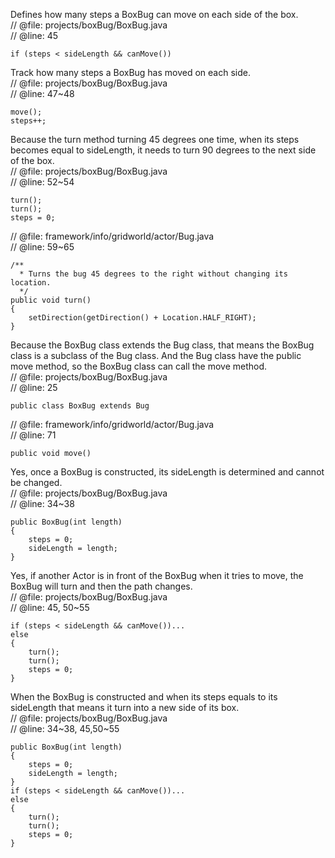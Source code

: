 Defines how many steps a BoxBug can move on each side of the box.  
// @file: projects/boxBug/BoxBug.java  
// @line: 45  
```
if (steps < sideLength && canMove())
```

Track how many steps a BoxBug has moved on each side.  
// @file: projects/boxBug/BoxBug.java  
// @line: 47~48  
```
move();
steps++;
```

Because the turn method turning 45 degrees one time, when its steps becomes equal to sideLength, it needs to turn 90 degrees to the next side of the box.  
// @file: projects/boxBug/BoxBug.java  
// @line: 52~54  
```
turn();
turn();
steps = 0;
```
// @file: framework/info/gridworld/actor/Bug.java  
// @line: 59~65  
```
/**
  * Turns the bug 45 degrees to the right without changing its location.
  */
public void turn()
{
    setDirection(getDirection() + Location.HALF_RIGHT);
}
```

Because the BoxBug class extends the Bug class, that means the BoxBug class is a subclass of the Bug class. And the Bug class have the public move method, so the BoxBug class can call the move method.  
// @file: projects/boxBug/BoxBug.java  
// @line: 25  
```
public class BoxBug extends Bug
```
  
// @file: framework/info/gridworld/actor/Bug.java  
// @line: 71  
```
public void move()
```

Yes, once a BoxBug is constructed, its sideLength is determined and cannot be changed.  
// @file: projects/boxBug/BoxBug.java  
// @line: 34~38  
```
public BoxBug(int length)
{
    steps = 0;
    sideLength = length;
}
```

Yes, if another Actor is in front of the BoxBug when it tries to move, the BoxBug will turn and then the path changes.  
// @file: projects/boxBug/BoxBug.java  
// @line: 45, 50~55  
```
if (steps < sideLength && canMove())...
else
{
    turn();
    turn();
    steps = 0;
}
```

When the BoxBug is constructed and when its steps equals to its sideLength that means it turn into a new side of its box.  
// @file: projects/boxBug/BoxBug.java  
// @line: 34~38, 45,50~55  
```
public BoxBug(int length)
{
    steps = 0;
    sideLength = length;
}
if (steps < sideLength && canMove())...
else
{
    turn();
    turn();
    steps = 0;
}
```